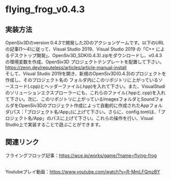 # flying_frog_v0.4.3
## 実装方法
OpenSiv3Dのversion 0.4.3で開発した2Dのアクションゲームです。以下のURLの記事(1～4)に従って、Visual Studio 2019、Visual Studio 2019 の「C++ によるデスクトップ開発」、OpenSiv3D_SDK(0.4.3).zipをダウンロードし、v0.4.3の環境変数を作成、OpenSiv3D プロジェクトテンプレートを配置して下さい。<br>
https://zenn.dev/reputeless/articles/article-manual-install<br>
そして、Visual Studio 2019を開き、新規のOpenSiv3D(0.4.3)のプロジェクトを作成し、そのプロジェクト名の フォルダ内にこのリポジトリに上がっているソースコード(.cpp)とヘッダーファイル(.hpp)を入れて下さい。また、VisualStudiのソリューションエクスプローラーにも、これらのファイル(.hppと.cpp)を入れて下さい。次に、このリポジトリに上がっているImagesフォルダとSoundフォルダをOpenSiv3Dのプロジェクト作成によって自動的に作成されたAppフォルダ(パス：「プロジェクト名/App」)に上げて下さい。さらに、config.tomlは、「プロジェクト名/App」のパスに上げて下さい。これらの操作を行い、Visual Studio上で実装することで遊ぶことができます。

## 関連リンク
フライングフロッグ記事：https://wce.jp/works/game/?name=flying-frog<br><br>

Youtubeプレイ動画：https://www.youtube.com/watch?v=R-MmLFQmzBY
